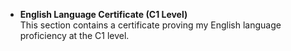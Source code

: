 - **English Language Certificate (C1 Level)**  
  This section contains a certificate proving my English language proficiency at the C1 level.
